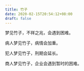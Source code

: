 ```yaml
---
title: 竹子
date: 2020-02-15T20:54:12+08:00
draft: false
---
```


梦见竹子，不祥之兆，会遇到困难。<br>


病人梦见竹子，病情会加重。<br>


犯人梦见竹子，刑期会延长。<br>


商人梦见竹子，企业会遇到暂时的困难。<br>
